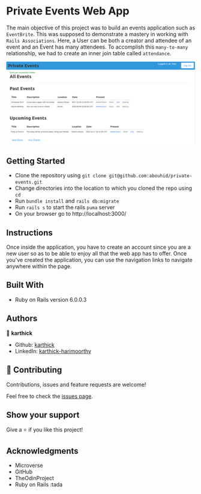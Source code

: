 # Private Events Web App

The main objective of this project was to build an events application such as `EventBrite`. This was supposed to demonstrate a mastery in working with `Rails Associations`. Here, a User can be both a creator and attendee of an event and an Event has many attendees. To accomplish this `many-to-many` relationship, we had to create an inner join table called `attendance`.

![screenshot](./Index.png)


## Getting Started
- Clone the repository using `git clone git@github.com:abouhid/private-events.git`
- Change directories into the location to which you cloned the repo using `cd`
- Run `bundle install` and `rails db:migrate`
- Run `rails s` to start the rails `puma` server
- On your browser go to http://localhost:3000/

## Instructions
Once inside the application, you have to create an account since you are a new user so as to be able to enjoy all that the web app has to offer. Once you've created the application, you can use the navigation links to navigate anywhere within the page.

## Built With
- Ruby on Rails version 6.0.0.3

## Authors

👤 **karthick**

- Github: [karthick](https://github.com/karthykarthick)
- LinkedIn: [karthick-harimoorthy](https://www.linkedin.com/in/karthick-harimoorthy/)


## 🤝 Contributing

Contributions, issues and feature requests are welcome!

Feel free to check the [issues page]().

## Show your support

Give a ⭐️ if you like this project!

## Acknowledgments

- Microverse
- GitHub
- TheOdinProject
- Ruby on Rails :tada
